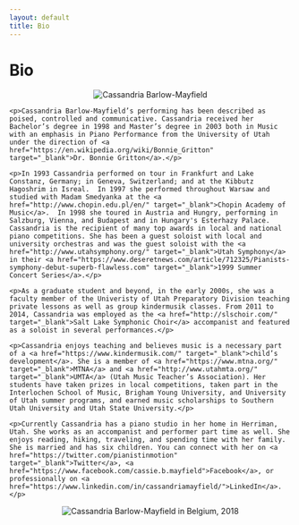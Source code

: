 ```yaml
---
layout: default
title: Bio
---
```


<div class="post">
	<h1 class="pageTitle">Bio</h1>

<center>
<img src="{{ '/assets/img/headshot.jpg' | prepend: site.baseurl }}" alt="Cassandria Barlow-Mayfield">
</center>

    <p>Cassandria Barlow-Mayfield’s performing has been described as poised, controlled and communicative. Cassandria received her Bachelor’s degree in 1998 and Master’s degree in 2003 both in Music with an emphasis in Piano Performance from the University of Utah under the direction of <a href="https://en.wikipedia.org/wiki/Bonnie_Gritton" target="_blank">Dr. Bonnie Gritton</a>.</p>
    
    <p>In 1993 Cassandria performed on tour in Frankfurt and Lake Constanz, Germany; in Geneva, Switzerland; and at the Kibbutz Hagoshrim in Isreal.  In 1997 she performed throughout Warsaw and studied with Madam Smedyanka at the <a href="http://www.chopin.edu.pl/en/" target="_blank">Chopin Academy of Music</a>.  In 1998 she toured in Austria and Hungry, performing in Salzburg, Vienna, and Budapest and in Hungary's Esterhazy Palace. Cassandria is the recipient of many top awards in local and national piano competitions. She has been a guest soloist with local and university orchestras and was the guest soloist with the <a href="http://www.utahsymphony.org/" target="_blank">Utah Symphony</a> in their <a href="https://www.deseretnews.com/article/712325/Pianists-symphony-debut-superb-flawless.com" target="_blank">1999 Summer Concert Series</a>.</p>
    
    <p>As a graduate student and beyond, in the early 2000s, she was a faculty member of the Univeristy of Utah Preparatory Division teaching private lessons as well as group kindermusik classes. From 2011 to 2014, Cassandria was employed as the <a href="http://slschoir.com/" target="_blank">Salt Lake Symphonic Choir</a> accompanist and featured as a soloist in several performances.</p>

    <p>Cassandria enjoys teaching and believes music is a necessary part of a <a href="https://www.kindermusik.com/" target="_blank">child’s development</a>. She is a member of <a href="https://www.mtna.org/" target="_blank">MTNA</a> and <a href="http://www.utahmta.org/" target="_blank">UMTA</a> (Utah Music Teacher’s Association). Her students have taken prizes in local competitions, taken part in the Interlochen School of Music, Brigham Young University, and University of Utah summer programs, and earned music scholarships to Southern Utah University and Utah State University.</p>

    <p>Currently Cassandria has a piano studio in her home in Herriman, Utah. She works as an accompanist and performer part time as well. She enjoys reading, hiking, traveling, and spending time with her family. She is married and has six children. You can connect with her on <a href="https://twitter.com/pianistinmotion" target="_blank">Twitter</a>, <a href="https://www.facebook.com/cassie.b.mayfield">Facebook</a>, or professionally on <a href="https://www.linkedin.com/in/cassandriamayfield/">LinkedIn</a>.</p>

<center>
<img src="{{ '/assets/img/belgium_2018.jpg' | prepend: site.baseurl }}" alt="Cassandria Barlow-Mayfield in Belgium, 2018">
</center>

</div>
